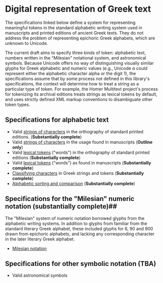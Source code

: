 # Digital representation of Greek text

The specifications linked below define a system for representing meaningful tokens in the standard alphabetic writing system used in manuscripts and printed editions of ancient Greek texts. They do not address the problem of representing epichoric Greek alphabets, which are unknown to Unicode.

The current draft aims to specify three kinds of token:  alphabetic text, numbers written in the "Milesian" notational system, and astronomical symbols.  Because Unicode offers no way of distinguishing visually similar glyphs for Greek alphabetic and numeric values (e.g., Unicode α could represent either the alphabetic character alpha or the digit 1), the specifications assume that by some process not defined in this library's specifications, the context will determine how to treat a string as a particular type of token.  For example, the Homer Multitext project's process for tokenizing its archival editions treats strings  as lexical tokens by default, and uses strictly defined XML markup conventions   to disambiguate other token types.



## Specifications for alphabetic text


- Valid <a concordion:run="concordion" href="GreekString.html">strings of characters</a> in the orthography of standard printed editions. (**Substantially complete**)
-  Valid <a concordion:run="concordion" href="MsString.html">strings of characters</a> in the  usage found in manuscripts (**Outline only**)
- Valid <a concordion:run="concordion"  href="GreekWord.html">lexical tokens</a> ("words") in the orthography of standard printed editions (**Substantially complete**)
-  Valid <a concordion:run="concordion"  href="MsWord.html">lexical tokens</a> ("words") as found in manuscripts (**Substantially complete**)
- <a concordion:run="concordion"  href="GreekStringManip.html">Classifying characters</a> in Greek strings and tokens (**Substantially complete**)
- <a concordion:run="concordion"  href="GreekSort.html">Alphabetic sorting and comparison</a> (**Substantially complete**)


## Specifications for the "Milesian" numeric notation (**substantially complete**)##

The "Milesian" system of numeric notation borrowed glyphs from the alphabetic writing systems.  In addition to glyphs from familiar from the standard literary Greek alphabet, these included glyphs for 6, 90 and 900 drawn from epichoric alphabets, and lacking any corresponding character in the later literary Greek alphabet.

- <a concordion:run="concordion" href="milesian/Milesian.html">Milesian notation</a>


## Specifications for other symbolic notation  (**TBA**) ##

- Valid astronomical symbols

